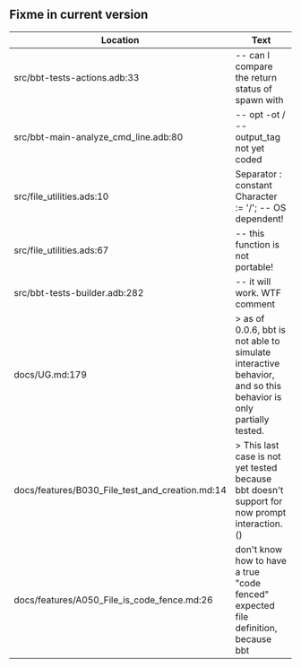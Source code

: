 Fixme in current version
------------------------

Location | Text
---------|-----
src/bbt-tests-actions.adb:33|   --  can I compare the return status of spawn with
src/bbt-main-analyze_cmd_line.adb:80|            --  opt -ot / --output_tag not yet coded
src/file_utilities.ads:10|   Separator : constant Character := '/'; --  OS dependent!
src/file_utilities.ads:67|   --  this function is not portable!
src/bbt-tests-builder.adb:282|            -- it will work.  WTF comment
docs/UG.md:179|>  as of 0.0.6, bbt is not able to simulate interactive behavior, and so this behavior is only partially tested.  
docs/features/B030_File_test_and_creation.md:14|> This last case is not yet tested because bbt doesn't support for now prompt interaction. ()  
docs/features/A050_File_is_code_fence.md:26| don't know how to have a true "code fenced" expected file definition, because bbt 
